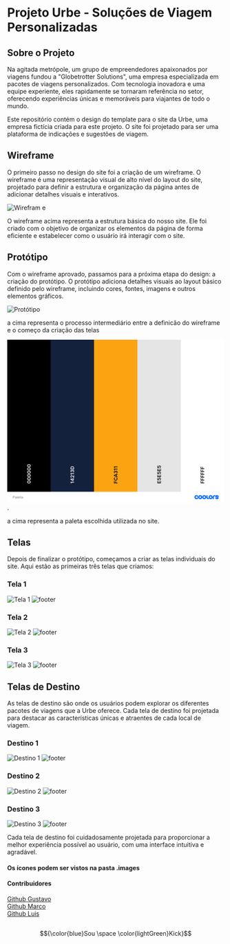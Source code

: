 # Projeto Urbe - Soluções de Viagem Personalizadas

## Sobre o Projeto

Na agitada metrópole, um grupo de empreendedores apaixonados por viagens fundou a "Globetrotter Solutions", uma empresa especializada em pacotes de viagens personalizados. Com tecnologia inovadora e uma equipe experiente, eles rapidamente se tornaram referência no setor, oferecendo experiências únicas e memoráveis para viajantes de todo o mundo.

Este repositório contém o design do template para o site da Urbe, uma empresa fictícia criada para este projeto. O site foi projetado para ser uma plataforma de indicações e sugestões de viagem.

## Wireframe

O primeiro passo no design do site foi a criação de um wireframe. O wireframe é uma representação visual de alto nível do layout do site, projetado para definir a estrutura e organização da página antes de adicionar detalhes visuais e interativos.

![Wirefram
e](https://raw.githubusercontent.com/gustavo19k/Desafio-09-e-10/main/images/wireframe-1.png)

O wireframe acima representa a estrutura básica do nosso site. Ele foi criado com o objetivo de organizar os elementos da página de forma eficiente e estabelecer como o usuário irá interagir com o site.

## Protótipo

Com o wireframe aprovado, passamos para a próxima etapa do design: a criação do protótipo. O protótipo adiciona detalhes visuais ao layout básico definido pelo wireframe, incluindo cores, fontes, imagens e outros elementos gráficos.

![Protótipo](https://raw.githubusercontent.com/gustavo19k/Desafio-09-e-10/main/images/prototipo.png)

a cima representa o processo intermediário entre a definicão do wireframe e o começo da criação das telas

![Paleta](https://github.com/Luisdelvitis/Parada-9-10-Kick/blob/main/images/Paleta.png).

a cima representa a paleta escolhida utilizada no site.

## Telas

Depois de finalizar o protótipo, começamos a criar as telas individuais do site. Aqui estão as primeiras três telas que criamos:

### Tela 1

![Tela 1](https://raw.githubusercontent.com/gustavo19k/Desafio-09-e-10/main/images/tela-001.png) 
![footer](https://raw.githubusercontent.com/gustavo19k/Desafio-09-e-10/main/images/footer.png)

### Tela 2

![Tela 2](https://github.com/gustavo19k/Desafio-09-e-10/blob/main/images/tela-2.png?raw=true )
![footer](https://raw.githubusercontent.com/gustavo19k/Desafio-09-e-10/main/images/footer.png)

### Tela 3

![Tela 3](https://raw.githubusercontent.com/gustavo19k/Desafio-09-e-10/main/images/tela-3.png)
![footer](https://raw.githubusercontent.com/gustavo19k/Desafio-09-e-10/main/images/footer.png)

## Telas de Destino

As telas de destino são onde os usuários podem explorar os diferentes pacotes de viagens que a Urbe oferece. Cada tela de destino foi projetada para destacar as características únicas e atraentes de cada local de viagem.

### Destino 1

![Destino 1](https://raw.githubusercontent.com/gustavo19k/Desafio-09-e-10/main/images/Destino%202'.png)
![footer](https://raw.githubusercontent.com/gustavo19k/Desafio-09-e-10/main/images/footer.png)

### Destino 2

![Destino 2](https://raw.githubusercontent.com/gustavo19k/Desafio-09-e-10/main/images/Destino%203.png)
![footer](https://raw.githubusercontent.com/gustavo19k/Desafio-09-e-10/main/images/footer.png)

### Destino 3

![Destino 3](https://raw.githubusercontent.com/gustavo19k/Desafio-09-e-10/main/images/Destino%203.png)
![footer](https://raw.githubusercontent.com/gustavo19k/Desafio-09-e-10/main/images/footer.png)

Cada tela de destino foi cuidadosamente projetada para proporcionar a melhor experiência possível ao usuário, com uma interface intuitiva e agradável.

#### Os ícones podem ser vistos na pasta .images


#### Contribuidores
[Github Gustavo](https://github.com/gustavo19k/Desafio-09-e-10/)
<br>
[Github Marco](https://github.com/)
<br>
[Github Luis](https://github.com/Luisdelvitis/)

##
<div align="center">

$${\color{blue}Sou  \space \color{lightGreen}Kick}$$

</div>


